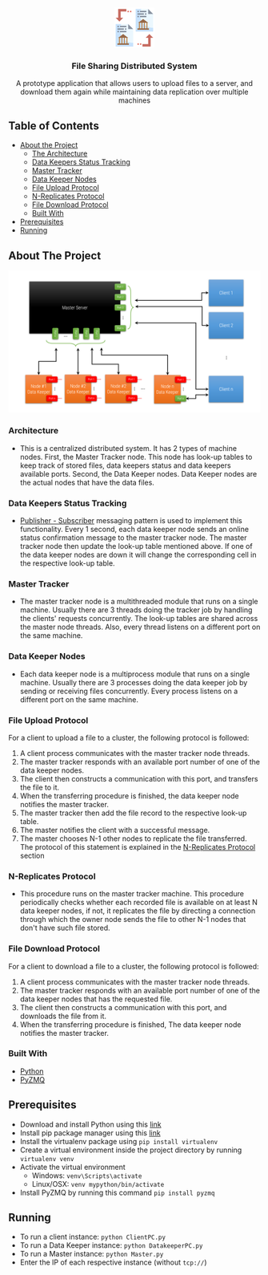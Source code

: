 <br />
<p align="center">
  <a href="https://github.com/Muhanad23/file-sharing-distributed-system">
    <img src="assets/distributed-ledger.png" alt="Logo" width="80" height="80">
  </a>

  <h3 align="center">File Sharing Distributed System</h3>

  <p align="center">
    A prototype application that allows users to upload files to a server, and download
them again while maintaining data replication over multiple machines
  </p>
</p>

## Table of Contents

- [About the Project](#about-the-project)
  - [The Architecture](#the-architecture)
  - [Data Keepers Status Tracking](#data-keepers-status-tracking)
  - [Master Tracker](#master-tracker)
  - [Data Keeper Nodes](#data-keeper-nodes)
  - [File Upload Protocol](#file-upload-protocol)
  - [N-Replicates Protocol](#n-replicates-protocol)
  - [File Download Protocol](#file-download-protocol)
  - [Built With](#built-with)
- [Prerequisites](#prerequisites)
- [Running](#running)

## About The Project

![System Structure][system-architecture]

### Architecture

- This is a centralized distributed system. It has 2 types of machine nodes. First, the Master Tracker node. This node has look-up tables to keep track of stored files, data keepers status and data keepers available ports. Second, the Data Keeper nodes. Data Keeper nodes are the actual nodes that have the data files.

### Data Keepers Status Tracking

- [Publisher - Subscriber](https://learning-0mq-with-pyzmq.readthedocs.io/en/latest/pyzmq/patterns/pubsub.html) messaging pattern is used to implement this functionality. Every 1 second, each data keeper node sends an online status confirmation message to the master tracker node. The master tracker node then update the look-up table mentioned above. If one of the data keeper nodes are down it will change the corresponding cell in the respective look-up table.

### Master Tracker

- The master tracker node is a multithreaded module that runs on a single machine. Usually there are 3 threads doing the tracker job by handling the clients' requests concurrently. The look-up tables are shared across the master node threads. Also, every thread listens on a different port on the same machine.

### Data Keeper Nodes

- Each data keeper node is a multiprocess module that runs on a single machine. Usually there are 3 processes doing the data keeper job by sending or receiving files concurrently. Every process listens on a different port on the same machine.

### File Upload Protocol

For a client to upload a file to a cluster, the following protocol is followed:

1. A client process communicates with the master tracker node threads.
2. The master tracker responds with an available port number of one of the data keeper nodes.
3. The client then constructs a communication with this port, and transfers the file to it.
4. When the transferring procedure is finished, the data keeper node notifies the master tracker.
5. The master tracker then add the file record to the respective look-up table.
6. The master notifies the client with a successful message.
7. The master chooses N-1 other nodes to replicate the file transferred. The protocol of this statement is explained in the [N-Replicates Protocol](#n-replicates-protocol) section

### N-Replicates Protocol

- This procedure runs on the master tracker machine. This procedure periodically checks whether each recorded file is available on at least N data keeper nodes, if not, it replicates the file by directing a connection through which the owner node sends the file to other N-1 nodes that don't have such file stored.

### File Download Protocol

For a client to download a file to a cluster, the following protocol is followed:

1. A client process communicates with the master tracker node threads.
2. The master tracker responds with an available port number of one of the data keeper nodes that has the requested file.
3. The client then constructs a communication with this port, and downloads the file from it.
4. When the transferring procedure is finished, The data keeper node notifies the master tracker.

### Built With

- [Python](https://www.python.org/)
- [PyZMQ](https://pyzmq.readthedocs.io/en/latest/)

## Prerequisites

- Download and install Python using this [link](https://www.python.org/downloads/)
- Install pip package manager using this [link](https://pip.pypa.io/en/stable/installing/)
- Install the virtualenv package using `pip install virtualenv`
- Create a virtual environment inside the project directory by running `virtualenv venv`
- Activate the virtual environment
    - Windows: `venv\Scripts\activate`
    - Linux/OSX: `venv mypython/bin/activate`
- Install PyZMQ by running this command `pip install pyzmq`

## Running

- To run a client instance: `python ClientPC.py`
- To run a Data Keeper instance: `python DatakeeperPC.py`
- To run a Master instance: `python Master.py`
- Enter the IP of each respective instance (without `tcp://`)

[system-architecture]: assets/system-architecture.png
